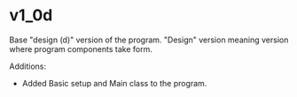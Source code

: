 ﻿# v1_0d

Base "design (d)" version of the program. "Design" version meaning version where program components take form.

Additions:
- Added Basic setup and Main class to the program.

